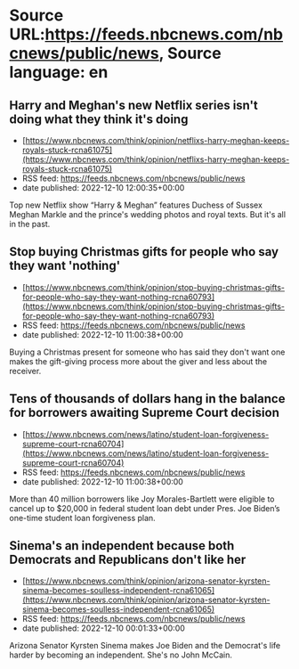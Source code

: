 # Source URL:https://feeds.nbcnews.com/nbcnews/public/news, Source language: en

## Harry and Meghan's new Netflix series isn't doing what they think it's doing
 - [https://www.nbcnews.com/think/opinion/netflixs-harry-meghan-keeps-royals-stuck-rcna61075](https://www.nbcnews.com/think/opinion/netflixs-harry-meghan-keeps-royals-stuck-rcna61075)
 - RSS feed: https://feeds.nbcnews.com/nbcnews/public/news
 - date published: 2022-12-10 12:00:35+00:00

Top new Netflix show “Harry & Meghan” features Duchess of Sussex Meghan Markle and the prince's wedding photos and royal texts. But it's all in the past.

## Stop buying Christmas gifts for people who say they want 'nothing'
 - [https://www.nbcnews.com/think/opinion/stop-buying-christmas-gifts-for-people-who-say-they-want-nothing-rcna60793](https://www.nbcnews.com/think/opinion/stop-buying-christmas-gifts-for-people-who-say-they-want-nothing-rcna60793)
 - RSS feed: https://feeds.nbcnews.com/nbcnews/public/news
 - date published: 2022-12-10 11:00:38+00:00

Buying a Christmas present for someone who has said they don't want one makes the gift-giving process more about the giver and less about the receiver.

## Tens of thousands of dollars hang in the balance for borrowers awaiting Supreme Court decision
 - [https://www.nbcnews.com/news/latino/student-loan-forgiveness-supreme-court-rcna60704](https://www.nbcnews.com/news/latino/student-loan-forgiveness-supreme-court-rcna60704)
 - RSS feed: https://feeds.nbcnews.com/nbcnews/public/news
 - date published: 2022-12-10 11:00:38+00:00

More than 40 million borrowers like Joy Morales-Bartlett were eligible to cancel up to $20,000 in federal student loan debt under Pres. Joe Biden’s one-time student loan forgiveness plan.

## Sinema's an independent because both Democrats and Republicans don't like her
 - [https://www.nbcnews.com/think/opinion/arizona-senator-kyrsten-sinema-becomes-soulless-independent-rcna61065](https://www.nbcnews.com/think/opinion/arizona-senator-kyrsten-sinema-becomes-soulless-independent-rcna61065)
 - RSS feed: https://feeds.nbcnews.com/nbcnews/public/news
 - date published: 2022-12-10 00:01:33+00:00

Arizona Senator Kyrsten Sinema makes Joe Biden and the Democrat's life harder by becoming an independent. She's no John McCain.
